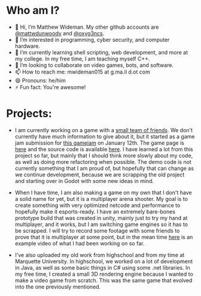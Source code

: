 # Who am I?

- 👋 Hi, I’m Matthew Wideman. My other github accounts are [@mattwdunwoody](https://github.com/mattwdunwoody) and [@oxyg3ncs](https://github.com/oxyg3ncs).
- 👀 I’m interested in programming, cyber security, and computer hardware.
- 🌱 I’m currently learning shell scripting, web development, and more at my college. In my free time, I am teaching myself C++.
- 💞️ I’m looking to collaborate on video games, bots, and software.
- 📫 How to reach me: mwideman015 at g.ma.il d.ot com
- 😄 Pronouns: he/him
- ⚡ Fun fact: You're awesome!
  
# Projects:

- I am currently working on a game with a [small team of friends](https://github.com/plagueremedygames). We don't currently have much information to give about it, but it started as a game jam submission for [this gamejam](https://itch.io/jam/pirate) on January 12th.
  The game page is [here](https://shizbibbit.itch.io/the-investorcist) and the source code is available [here](https://github.com/plagueremedygames/demo-source-code). I have learned a lot from this project so far, but mainly that I should think more slowly about my code, as well as doing more refactoring when possible.
  The demo code is not currently something that I am proud of, but hopefully that can change as we continue development, because we are scrapping the old project and starting over in Godot with some new ideas in mind.
  
- When I have time, I am also making a game on my own that I don't have a solid name for yet, but it is a multiplayer arena shooter. My goal is to create something with very optimized netcode and performance to hopefully make it esports-ready. I have an extremely bare-bones prototype build that was created in unity, mainly just to try my hand at multiplayer, and it works, but I am switching game engines so it has to be scrapped. I will try to record some footage with some friends to prove that it is multiplayer at some point, but in the mean time [here](https://www.youtube.com/watch?v=FEThIFqJUFc) is an example video of what I had been working on so far.

- I've also uploaded my old work from highschool and from my time at Marquette University. In highschool, we worked on a lot of development in Java, as well as some basic things in C# using some .net libraries. In my free time, I created a small 3D rendering engine because I wanted to make a video game from scratch. This was the same game that evolved into the one previously mentioned.
